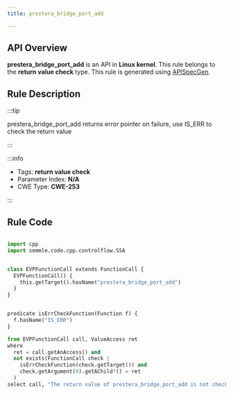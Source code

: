 ```yaml
---
title: prestera_bridge_port_add

---
```



## API Overview
**prestera_bridge_port_add** is an API in **Linux kernel**. This rule belongs to the **return value check** type. This rule is generated using [APISpecGen](../../tools/APISpecGen).
## Rule Description

:::tip

prestera_bridge_port_add returns error pointer on failure, use IS_ERR to check the return value

:::

:::info

- Tags: **return value check**
- Parameter Index: **N/A**
- CWE Type: **CWE-253**

:::

## Rule Code
```python

import cpp
import semmle.code.cpp.controlflow.SSA


class EVPFunctionCall extends FunctionCall {
  EVPFunctionCall() {
    this.getTarget().hasName("prestera_bridge_port_add")
  }
}


predicate isErrCheckFunction(Function f) {
  f.hasName("IS_ERR") 
}

from EVPFunctionCall call, ValueAccess ret
where
  ret = call.getAnAccess() and
  not exists(FunctionCall check |
    isErrCheckFunction(check.getTarget()) and
    check.getArgument(0).getAChild*() = ret
  )
select call, "The return value of prestera_bridge_port_add is not checked with IS_ERR."
    
```
